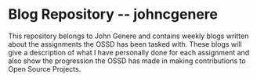 # **Blog Repository -- johncgenere** 

This repository belongs to John Genere and contains weekly blogs written about the assignments 
the OSSD has been tasked with. These blogs will give a description of what I have personally 
done for each assignment and also show the progression the OSSD has made in making contributions
to Open Source Projects.
